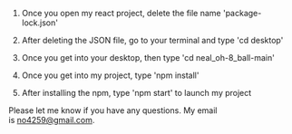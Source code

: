1. Once you open my react project, delete the file name 'package-lock.json'

2. After deleting the JSON file, go to your terminal and type 'cd desktop'

3. Once you get into your desktop, then type 'cd neal_oh-8_ball-main' 

4. Once you get into my project, type 'npm install'

5. After installing the npm, type 'npm start' to launch my project




Please let me know if you have any questions. My email is no4259@gmail.com.
